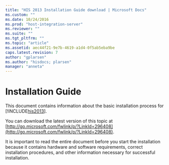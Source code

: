 ```yaml
---
title: "HIS 2013 Installation Guide download | Microsoft Docs"
ms.custom: ""
ms.date: 10/24/2016
ms.prod: "host-integration-server"
ms.reviewer: ""
ms.suite: ""
ms.tgt_pltfrm: ""
ms.topic: "article"
ms.assetid: aec44f21-9e7b-4619-a1d4-0f5ab5eba9be
caps.latest.revision: 7
author: "gplarsen"
ms.author: "hisdocs; plarsen"
manager: "anneta"
---
```

# Installation Guide
This document contains information about the basic installation process for [!INCLUDE[his2013](../includes/his2013-md.md)].  
  
 You can download the latest version of this topic at [http://go.microsoft.com/fwlink/p/?LinkId=296408](http://go.microsoft.com/fwlink/p/?LinkId=296408).  
  
 It is important to read the entire document before you start the installation because it contains hardware and software requirements, correct installation procedures, and other information necessary for successful installation.